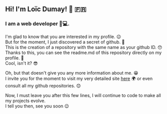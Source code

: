 ## Hi! I'm Loïc Dumay! 👋 🇫🇷

### I am a web developer 👨💻. 

<p>I'm glad to know that you are interested in my profile. 😉
<br>But for the moment, I just discovered a secret of github. 🤔
<br>This is the creation of a repository with the same name as your github ID. 😯
<br>Thanks to this, you can see the readme.md of this repository directly on my profile. 🤩
<br>Cool, isn't it? 😎</p>

<p>Oh, but that doesn't give you any more information about me. 😁
<br>I invite you for the moment to visit my very detailed site <a target="_blank" href="https://ldumay.fr">here</a> 🌍 or even consult all my github repositories. 😊 </p>

<p>Now, I must leave you after this few lines, I will continue to code to make all my projects evolve.
<br>I tell you then, see you soon 😉</p>